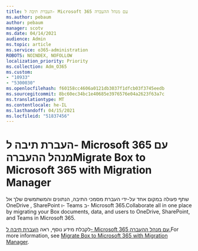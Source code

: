 ```yaml
---
title: העברת תיבה ל- Microsoft 365 עם מנהל ההעברה
ms.author: pebaum
author: pebaum
manager: scotv
ms.date: 04/14/2021
audience: Admin
ms.topic: article
ms.service: o365-administration
ROBOTS: NOINDEX, NOFOLLOW
localization_priority: Priority
ms.collection: Adm_O365
ms.custom:
- "10933"
- "5300030"
ms.openlocfilehash: f60158cc4606a0121db3037f1dfcb03f3745eedb
ms.sourcegitcommit: 8bc60ec34bc1e40685e3976576e04a2623f63a7c
ms.translationtype: MT
ms.contentlocale: he-IL
ms.lasthandoff: 04/15/2021
ms.locfileid: "51837456"
---
```

# <a name="migrate-box-to-microsoft-365-with-migration-manager"></a><span data-ttu-id="98620-102">העברת תיבה ל- Microsoft 365 עם מנהל ההעברה</span><span class="sxs-lookup"><span data-stu-id="98620-102">Migrate Box to Microsoft 365 with Migration Manager</span></span>

<span data-ttu-id="98620-103">שתף פעולה במקום אחד על-ידי העברת מסמכי התיבה, הנתונים והמשתמשים שלך אל OneDrive , SharePoint ו- Teams ב- Microsoft 365.</span><span class="sxs-lookup"><span data-stu-id="98620-103">Collaborate all in one place by migrating your Box documents, data, and users to OneDrive, SharePoint, and Teams in Microsoft 365.</span></span>

<span data-ttu-id="98620-104">לקבלת מידע נוסף, ראה [העברת תיבה ל- Microsoft 365 עם מנהל ההעברה.](https://docs.microsoft.com/sharepointmigration/mm-box-overview)</span><span class="sxs-lookup"><span data-stu-id="98620-104">For more information, see [Migrate Box to Microsoft 365 with Migration Manager](https://docs.microsoft.com/sharepointmigration/mm-box-overview).</span></span>